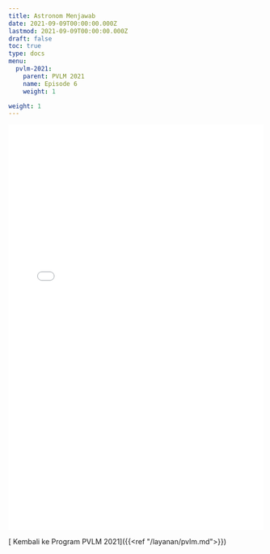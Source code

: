 ```yaml
---
title: Astronom Menjawab
date: 2021-09-09T00:00:00.000Z
lastmod: 2021-09-09T00:00:00.000Z
draft: false
toc: true
type: docs
menu:
  pvlm-2021:
    parent: PVLM 2021
    name: Episode 6
    weight: 1

weight: 1
---
```

<iframe src="/html/qna-pvlm/qna-06.html" width="100%" height="800" frameborder="0" style="border:0" allowfullscreen></iframe>

[ <i class="fas fa-angle-left"></i> Kembali ke Program PVLM 2021]({{<ref "/layanan/pvlm.md">}})